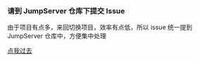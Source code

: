 
### 请到 JumpServer 仓库下提交 Issue

由于项目有点多，来回切换项目，效率有点低，所以 issue 统一提到 JumpServer 仓库中，方便集中处理 

[点我过去](https://github.com/jumpserver/jumpserver/issues)


